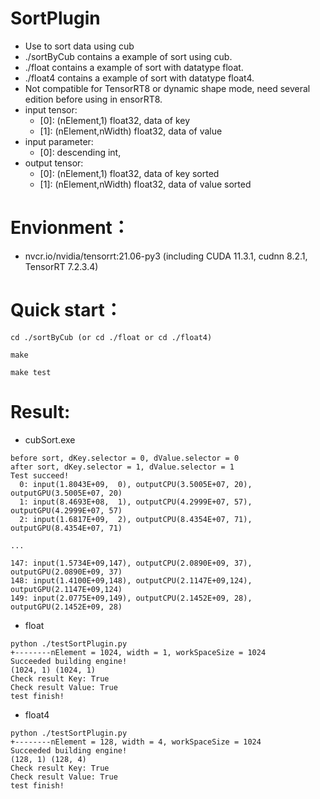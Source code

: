 # SortPlugin
+ Use to sort data using cub
+ ./sortByCub contains a example of sort using cub.
+ ./float contains a example of sort with datatype float. 
+ ./float4 contains a example of sort with datatype float4.
+ Not compatible for TensorRT8 or dynamic shape mode, need several edition before using in ensorRT8.
+ input tensor:
    - [0]: (nElement,1)         float32, data of key
    - [1]: (nElement,nWidth)    float32, data of value
+ input parameter:
    - [0]: descending           int,
+ output tensor:
    - [0]: (nElement,1)         float32, data of key sorted
    - [1]: (nElement,nWidth)    float32, data of value sorted

# Envionment：
+ nvcr.io/nvidia/tensorrt:21.06-py3 (including CUDA 11.3.1, cudnn 8.2.1, TensorRT 7.2.3.4)

# Quick start：
```shell
cd ./sortByCub (or cd ./float or cd ./float4)

make

make test
```

# Result:
+ cubSort.exe
```
before sort, dKey.selector = 0, dValue.selector = 0
after sort, dKey.selector = 1, dValue.selector = 1
Test succeed!
  0: input(1.8043E+09,  0), outputCPU(3.5005E+07, 20), outputGPU(3.5005E+07, 20)
  1: input(8.4693E+08,  1), outputCPU(4.2999E+07, 57), outputGPU(4.2999E+07, 57)
  2: input(1.6817E+09,  2), outputCPU(8.4354E+07, 71), outputGPU(8.4354E+07, 71)

...

147: input(1.5734E+09,147), outputCPU(2.0890E+09, 37), outputGPU(2.0890E+09, 37)
148: input(1.4100E+09,148), outputCPU(2.1147E+09,124), outputGPU(2.1147E+09,124)
149: input(2.0775E+09,149), outputCPU(2.1452E+09, 28), outputGPU(2.1452E+09, 28)

```

+ float
```
python ./testSortPlugin.py
+--------nElement = 1024, width = 1, workSpaceSize = 1024
Succeeded building engine!
(1024, 1) (1024, 1)
Check result Key: True
Check result Value: True
test finish!
```

+ float4
```
python ./testSortPlugin.py
+--------nElement = 128, width = 4, workSpaceSize = 1024
Succeeded building engine!
(128, 1) (128, 4)
Check result Key: True
Check result Value: True
test finish!
```
